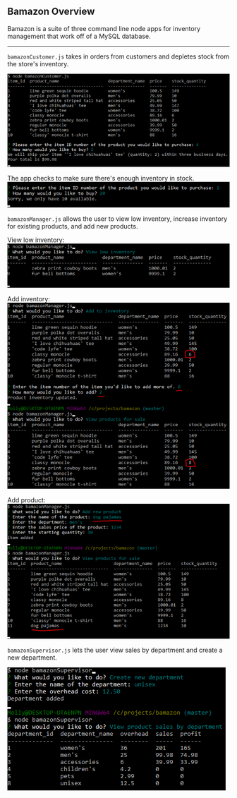 ## Bamazon Overview
Bamazon is a suite of three command line node apps for inventory management that work off of a MySQL database.
- - -

`bamazonCustomer.js` takes in orders from customers and depletes stock from the store's inventory.  

![alt text](/images/bamazonCustomer_purchase.PNG "bamazonCustomer.js purchase")

The app checks to make sure there's enough inventory in stock.  
![alt text](/images/bamazonCustomer_quantityUnavailable.PNG "bamazonCustomer.js quantity unavailable")

`bamazonManager.js` allows the user to view low inventory, increase inventory for existing products, and add new products.  

View low inventory:  
![alt text](/images/bamazonManager_lowInventory.PNG "bamazonManager.js view low inventory")

Add inventory:  
![alt text](/images/bamazonManager_addInventory.PNG "bamazonManager.js add inventory")

Add product:  
![alt text](/images/bamazonManager_addNewProduct.PNG "bamazonManager.js add product")

`bamazonSupervisor.js` lets the user view sales by department and create a new department.  

![alt text](/images/bamazonSupervisor_addDept.PNG "bamazonSupervisor.js add department and view sales by department")
